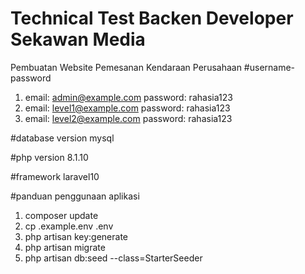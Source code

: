 
# Technical Test Backen Developer Sekawan Media

Pembuatan Website Pemesanan Kendaraan Perusahaan
#username-password
1. email: admin@example.com password: rahasia123
2. email: level1@example.com password: rahasia123
3. email: level2@example.com password: rahasia123

#database version mysql

#php version 8.1.10

#framework laravel10

#panduan penggunaan aplikasi

1. composer update
2. cp .example.env .env
3. php artisan key:generate
4. php artisan migrate
5. php artisan db:seed --class=StarterSeeder
